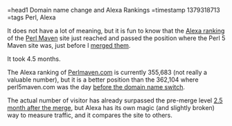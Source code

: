 =head1 Domain name change and Alexa Rankings
=timestamp 1379318713
=tags Perl, Alexa



It does not have a lot of meaning, but it is fun to know that the
<a href="http://www.alexa.com/siteinfo/perlmaven.com">Alexa ranking</a> of
the <a href="http://perlmaven.com/">Perl Maven</a> site just reached
and passed the position where the Perl 5 Maven site was, just before
I <a href="/to-merge-or-not-to-merge.html">merged them</a>.

It took 4.5 months.



The Alexa ranking of <a href="http://perlmaven.com/">Perlmaven.com</a> is currently
355,683 (not really a valuable number), but it is a better position than
the 362,104 where perl5maven.com was the day
<a href="/comparing-perl-python-ruby-and-php.html">before the domain name switch</a>.

The actual number of visitor has already surpassed the pre-merge level
<a href="/three-month-after-domain-name-change.html">2.5 month after the merge</a>,
but Alexa has its own magic (and slightly broken) way to measure traffic,
and it compares the site to others.

